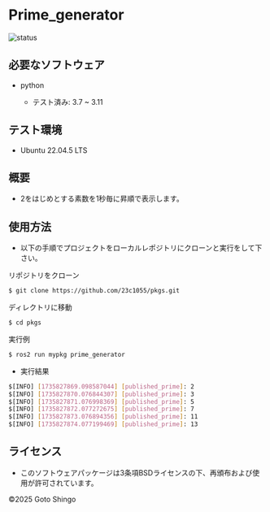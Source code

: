 # Prime_generator

![status](https://github.com/23c1055/task/actions/workflows/test.yml/badge.svg)

## 必要なソフトウェア
- python

    - テスト済み: 3.7 ~ 3.11

## テスト環境

 - Ubuntu 22.04.5 LTS

## 概要

- 2をはじめとする素数を1秒毎に昇順で表示します。

## 使用方法

- 以下の手順でプロジェクトをローカルレポジトリにクローンと実行をして下さい。


リポジトリをクローン
```bash
$ git clone https://github.com/23c1055/pkgs.git
```
ディレクトリに移動
```bash
$ cd pkgs
```
実行例
```bash
$ ros2 run mypkg prime_generator
```
- 実行結果
```bash
$[INFO] [1735827869.098587044] [published_prime]: 2
$[INFO] [1735827870.076844307] [published_prime]: 3
$[INFO] [1735827871.076998369] [published_prime]: 5
$[INFO] [1735827872.077272675] [published_prime]: 7
$[INFO] [1735827873.076894356] [published_prime]: 11
$[INFO] [1735827874.077199469] [published_prime]: 13
```

## ライセンス

- このソフトウェアパッケージは3条項BSDライセンスの下、再頒布および使用が許可されています。

©2025 Goto Shingo


